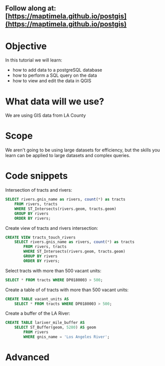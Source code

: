## Follow along at: [https://maptimela.github.io/postgis](https://maptimela.github.io/postgis)

# Objective
In this tutorial we will learn:
* how to add data to a postgreSQL database
* how to perform a SQL query on the data
* how to view and edit the data in QGIS

# What data will we use?
We are using GIS data from LA County

# Scope
We aren't going to be using large datasets for efficiency, but the skills you learn can be applied to large datasets and complex queries.

# Code snippets
Intersection of tracts and rivers:
```sql
SELECT rivers.gnis_name as rivers, count(*) as tracts
	FROM rivers, tracts
	WHERE ST_Intersects(rivers.geom, tracts.geom)
	GROUP BY rivers
    ORDER BY rivers;
```
Create view of tracts and rivers intersection:
```sql
CREATE VIEW tracts_touch_rivers
	SELECT rivers.gnis_name as rivers, count(*) as tracts
		FROM rivers, tracts
		WHERE ST_Intersects(rivers.geom, tracts.geom)
		GROUP BY rivers
	    ORDER BY rivers;
```
Select tracts with more than 500 vacant units:
```sql
SELECT * FROM tracts WHERE DP0180003 > 500;
```
Create a table of of tracts with more than 500 vacant units:
```sql
CREATE TABLE vacant_units AS
	SELECT * FROM tracts WHERE DP0180003 > 500;
```
Create a buffer of the LA River:
```sql
CREATE TABLE lariver_mile_buffer AS
	SELECT ST_Buffer(geom, 5280) AS geom
		FROM rivers
		WHERE gnis_name = 'Los Angeles River';
```

# Advanced
